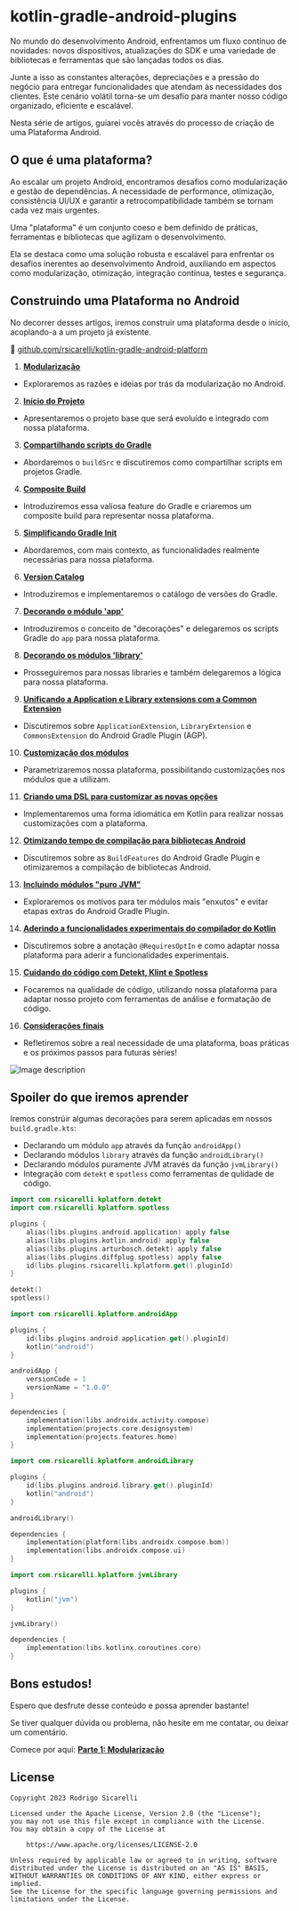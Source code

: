 # kotlin-gradle-android-plugins

No mundo do desenvolvimento Android, enfrentamos um fluxo contínuo de novidades: novos dispositivos, atualizações do SDK e uma variedade de bibliotecas e ferramentas que são lançadas todos os dias.

Junte a isso as constantes alterações, depreciações e a pressão do negócio para entregar funcionalidades que atendam às necessidades dos clientes. Este cenário volátil torna-se um desafio para manter nosso código organizado, eficiente e escalável.

Nesta série de artigos, guiarei vocês através do processo de criação de uma Plataforma Android.

## O que é uma plataforma?

Ao escalar um projeto Android, encontramos desafios como modularização e gestão de dependências. A necessidade de performance, otimização, consistência UI/UX e garantir a retrocompatibilidade também se tornam cada vez mais urgentes.

Uma "plataforma" é um conjunto coeso e bem definido de práticas, ferramentas e bibliotecas que agilizam o desenvolvimento.

Ela se destaca como uma solução robusta e escalável para enfrentar os desafios inerentes ao desenvolvimento Android, auxiliando em aspectos como modularização, otimização, integração contínua, testes e segurança.

## Construindo uma Plataforma no Android
No decorrer desses artigos, iremos construir uma plataforma desde o início, acoplando-a a um projeto já existente.

🔗 [github.com/rsicarelli/kotlin-gradle-android-platform](https://github.com/rsicarelli/kotlin-gradle-android-platform)

1. [**Modularização**](https://dev.to/rsicarelli/android-plataforma-parte-1-modularizacao-2016)
  - Exploraremos as razões e ideias por trás da modularização no Android.
2. [**Início do Projeto**](https://dev.to/rsicarelli/android-plataforma-parte-2-inicio-do-projeto-34jg)
  - Apresentaremos o projeto base que será evoluído e integrado com nossa plataforma.
3. [**Compartilhando scripts do Gradle**](https://dev.to/rsicarelli/android-plataforma-parte-3-compartilhando-scripts-do-gradle-5ak3)
  - Abordaremos o `buildSrc` e discutiremos como compartilhar scripts em projetos Gradle.
4. [**Composite Build**](https://dev.to/rsicarelli/android-plataforma-parte-4-composite-build-lgk)
  - Introduziremos essa valiosa feature do Gradle e criaremos um composite build para representar nossa plataforma.
5. [**Simplificando Gradle Init**](https://dev.to/rsicarelli/android-plataforma-parte-5-simplificando-gradle-init-1b55)
  - Abordaremos, com mais contexto, as funcionalidades realmente necessárias para nossa plataforma.
6. [**Version Catalog**](https://dev.to/rsicarelli/android-plataforma-parte-6-version-catalog-59ob)
  - Introduziremos e implementaremos o catálogo de versões do Gradle.
7. [**Decorando o módulo 'app'**](https://dev.to/rsicarelli/android-plataforma-parte-7-decorando-o-modulo-app-2ah4)
  - Introduziremos o conceito de "decorações" e delegaremos os scripts Gradle do `app` para nossa plataforma.
8. [**Decorando os módulos 'library'**](https://dev.to/rsicarelli/android-plataforma-parte-8-decorando-os-modulo-library-4mm0)
  - Prosseguiremos para nossas libraries e também delegaremos a lógica para nossa plataforma.
9. [**Unificando a Application e Library extensions com a Common Extension**](https://dev.to/rsicarelli/android-plataforma-parte-9-unificando-a-application-e-library-extensions-com-a-common-extension-19gc)
  - Discutiremos sobre `ApplicationExtension`, `LibraryExtension` e `CommonsExtension` do Android Gradle Plugin (AGP).
10. [**Customização dos módulos**](https://dev.to/rsicarelli/android-plataforma-parte-10-customizacao-dos-modulos-2a7)
- Parametrizaremos nossa plataforma, possibilitando customizações nos módulos que a utilizam.
11. [**Criando uma DSL para customizar as novas opções**](https://dev.to/rsicarelli/android-plataforma-parte-11-criando-uma-dsl-para-customizar-as-novas-opcoes-1m1e)
- Implementaremos uma forma idiomática em Kotlin para realizar nossas customizações com a plataforma.
12. [**Otimizando tempo de compilação para bibliotecas Android**](https://dev.to/rsicarelli/android-plataforma-parte-12-otimizando-tempo-de-compilacao-para-bibliotecas-android-3g36)
- Discutiremos sobre as `BuildFeatures` do Android Gradle Plugin e otimizaremos a compilação de bibliotecas Android.
13. [**Incluindo módulos "puro JVM"**](https://dev.to/rsicarelli/android-plataforma-parte-13-incluindo-modulos-puro-jvm-4f61)
- Exploraremos os motivos para ter módulos mais "enxutos" e evitar etapas extras do Android Gradle Plugin.
14. [**Aderindo a funcionalidades experimentais do compilador do Kotlin**](https://dev.to/rsicarelli/android-plataforma-parte-14-aderindo-a-funcionalidades-experimentais-do-compilador-do-kotlin-3b0g)
- Discutiremos sobre a anotação `@RequiresOptIn` e como adaptar nossa plataforma para aderir a funcionalidades experimentais.
15. [**Cuidando do código com Detekt, Klint e Spotless**](https://dev.to/rsicarelli/android-plataforma-parte-15-cuidando-do-codigo-com-detekt-klint-e-spotless-50n7)
- Focaremos na qualidade de código, utilizando nossa plataforma para adaptar nosso projeto com ferramentas de análise e formatação de código.
16. [**Considerações finais**](https://dev.to/rsicarelli/android-plataforma-parte-16-consideracoes-finais-53f2)
- Refletiremos sobre a real necessidade de uma plataforma, boas práticas e os próximos passos para futuras séries!

![Image description](https://dev-to-uploads.s3.amazonaws.com/uploads/articles/sjeq93uk3vdzdp6sv0ja.png)

## Spoiler do que iremos aprender

Iremos constrúir algumas decorações para serem aplicadas em nossos `build.gradle.kts`:
- Declarando um módulo `app` através da função `androidApp()`
- Declarando módulos `library` através da função `androidLibrary()`
- Declarando módulos puramente JVM através da função `jvmLibrary()`
- Integração com `detekt` e `spotless` como ferramentas de qulidade de código.

```kotlin
import com.rsicarelli.kplatform.detekt
import com.rsicarelli.kplatform.spotless

plugins {
    alias(libs.plugins.android.application) apply false
    alias(libs.plugins.kotlin.android) apply false
    alias(libs.plugins.arturbosch.detekt) apply false
    alias(libs.plugins.diffplug.spotless) apply false
    id(libs.plugins.rsicarelli.kplatform.get().pluginId)
}

detekt()
spotless()
```
```kotlin
import com.rsicarelli.kplatform.androidApp

plugins {
    id(libs.plugins.android.application.get().pluginId)
    kotlin("android")
}

androidApp {
    versionCode = 1
    versionName = "1.0.0"
}

dependencies {
    implementation(libs.androidx.activity.compose)
    implementation(projects.core.designsystem)
    implementation(projects.features.home)
}
```
```kotlin
import com.rsicarelli.kplatform.androidLibrary

plugins {
    id(libs.plugins.android.library.get().pluginId)
    kotlin("android")
}

androidLibrary()

dependencies {
    implementation(platform(libs.androidx.compose.bom))
    implementation(libs.androidx.compose.ui)
}
```
```kotlin
import com.rsicarelli.kplatform.jvmLibrary

plugins {
    kotlin("jvm")
}

jvmLibrary()

dependencies {
    implementation(libs.kotlinx.coroutines.core)
}
```

## Bons estudos!
Espero que desfrute desse conteúdo e possa aprender bastante!

Se tiver qualquer dúvida ou problema, não hesite em me contatar, ou deixar um comentário.

Comece por aqui: [**Parte 1: Modularização**](https://dev.to/rsicarelli/android-plataforma-parte-1-modularizacao-2016)

## License

```
Copyright 2023 Rodrigo Sicarelli

Licensed under the Apache License, Version 2.0 (the "License");
you may not use this file except in compliance with the License.
You may obtain a copy of the License at

    https://www.apache.org/licenses/LICENSE-2.0

Unless required by applicable law or agreed to in writing, software
distributed under the License is distributed on an "AS IS" BASIS,
WITHOUT WARRANTIES OR CONDITIONS OF ANY KIND, either express or implied.
See the License for the specific language governing permissions and
limitations under the License.
```
